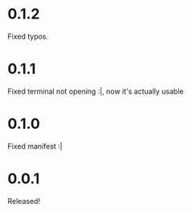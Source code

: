 # 0.1.2

Fixed typos.

# 0.1.1

Fixed terminal not opening :|, now it's actually usable

# 0.1.0

Fixed manifest :|

# 0.0.1

Released!
